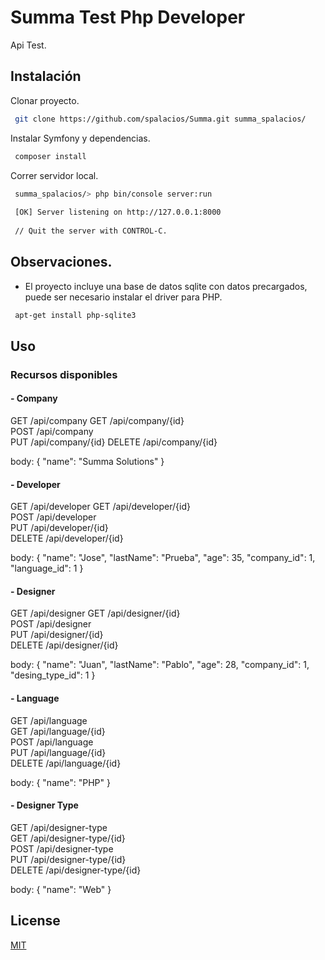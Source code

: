 # Summa Test Php Developer

Api Test.

## Instalación

Clonar proyecto.

```bash
 git clone https://github.com/spalacios/Summa.git summa_spalacios/
```
Instalar Symfony y dependencias.

```bash
 composer install
```
Correr servidor local.

```bash
 summa_spalacios/> php bin/console server:run
                                                                                                                        
 [OK] Server listening on http://127.0.0.1:8000                                                                         
                                                                                                                        
 // Quit the server with CONTROL-C.               
```
## Observaciones.
- El proyecto incluye una base de datos sqlite con datos precargados, puede ser necesario instalar el driver para PHP.
```bash
 apt-get install php-sqlite3 
```

## Uso

### Recursos disponibles

#### - Company

GET         /api/company
GET         /api/company/{id}                       
POST        /api/company                                        
PUT         /api/company/{id}
DELETE      /api/company/{id}

body: 
{
   "name": "Summa Solutions"
} 

#### - Developer

GET     /api/developer
GET     /api/developer/{id}                     
POST    /api/developer                   
PUT     /api/developer/{id}                
DELETE  /api/developer/{id}                

body: 
{
   "name": "Jose",
   "lastName": "Prueba",
   "age": 35,
   "company_id": 1,
   "language_id": 1
}

#### - Designer

GET     /api/designer 
GET     /api/designer/{id}                     
POST    /api/designer                      
PUT     /api/designer/{id}                 
DELETE  /api/designer/{id} 
              
body: 
{
	"name": "Juan",
	"lastName": "Pablo",
	"age": 28,
	"company_id": 1,
	"desing_type_id": 1
}


#### - Language

GET      /api/language  
GET      /api/language/{id}                    
POST     /api/language                    
PUT      /api/language/{id}                 
DELETE   /api/language/{id} 
              
body: 
{
   "name": "PHP"
}

#### - Designer Type

GET      /api/designer-type  
GET      /api/designer-type/{id}                           
POST     /api/designer-type                 
PUT      /api/designer-type/{id}            
DELETE   /api/designer-type/{id}
              
body: 
{
   "name": "Web"
}

## License
[MIT](https://choosealicense.com/licenses/mit/)
